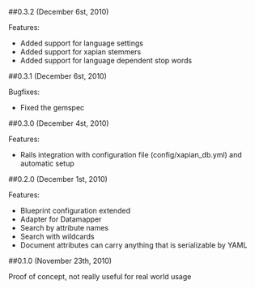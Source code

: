 ##0.3.2 (December 6st, 2010)

Features:

  - Added support for language settings
  - Added support for xapian stemmers
  - Added support for language dependent stop words

##0.3.1 (December 6st, 2010)

Bugfixes:

  - Fixed the gemspec

##0.3.0 (December 4st, 2010)

Features:
  - Rails integration with configuration file (config/xapian_db.yml) and automatic setup

##0.2.0 (December 1st, 2010)

Features:

  - Blueprint configuration extended
  - Adapter for Datamapper
  - Search by attribute names
  - Search with wildcards
  - Document attributes can carry anything that is serializable by YAML

##0.1.0 (November 23th, 2010)

Proof of concept, not really useful for real world usage
